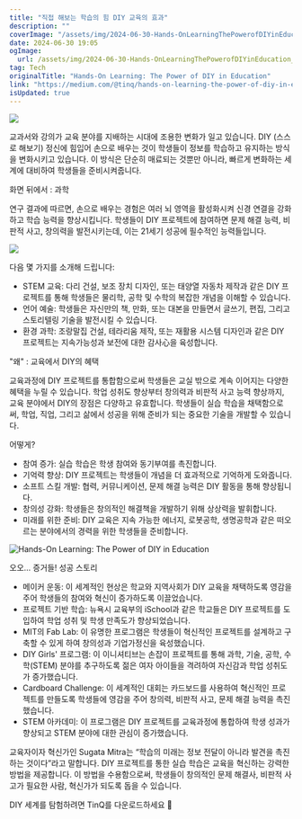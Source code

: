 ```yaml
---
title: "직접 해보는 학습의 힘 DIY 교육의 효과"
description: ""
coverImage: "/assets/img/2024-06-30-Hands-OnLearningThePowerofDIYinEducation_0.png"
date: 2024-06-30 19:05
ogImage:
  url: /assets/img/2024-06-30-Hands-OnLearningThePowerofDIYinEducation_0.png
tag: Tech
originalTitle: "Hands-On Learning: The Power of DIY in Education"
link: "https://medium.com/@tinq/hands-on-learning-the-power-of-diy-in-education-5f9945ab313a"
isUpdated: true
---
```


<img src="/assets/img/2024-06-30-Hands-OnLearningThePowerofDIYinEducation_0.png" />

교과서와 강의가 교육 분야를 지배하는 시대에 조용한 변화가 일고 있습니다. DIY (스스로 해보기) 정신에 힘입어 손으로 배우는 것이 학생들이 정보를 학습하고 유지하는 방식을 변화시키고 있습니다. 이 방식은 단순히 매료되는 것뿐만 아니라, 빠르게 변화하는 세계에 대비하여 학생들을 준비시켜줍니다.

화면 뒤에서 : 과학

연구 결과에 따르면, 손으로 배우는 경험은 여러 뇌 영역을 활성화시켜 신경 연결을 강화하고 학습 능력을 향상시킵니다. 학생들이 DIY 프로젝트에 참여하면 문제 해결 능력, 비판적 사고, 창의력을 발전시키는데, 이는 21세기 성공에 필수적인 능력들입니다.

<div class="content-ad"></div>

<img src="/assets/img/2024-06-30-Hands-OnLearningThePowerofDIYinEducation_1.png" />

다음 몇 가지를 소개해 드립니다:

- STEM 교육: 다리 건설, 보조 장치 디자인, 또는 태양열 자동차 제작과 같은 DIY 프로젝트를 통해 학생들은 물리학, 공학 및 수학의 복잡한 개념을 이해할 수 있습니다.
- 언어 예술: 학생들은 자신만의 책, 만화, 또는 대본을 만들면서 글쓰기, 편집, 그리고 스토리텔링 기술을 발전시킬 수 있습니다.
- 환경 과학: 조랑말집 건설, 테라리움 제작, 또는 재활용 시스템 디자인과 같은 DIY 프로젝트는 지속가능성과 보전에 대한 감사心을 육성합니다.

"왜" : 교육에서 DIY의 혜택

<div class="content-ad"></div>

교육과정에 DIY 프로젝트를 통합함으로써 학생들은 교실 밖으로 계속 이어지는 다양한 혜택을 누릴 수 있습니다. 학업 성취도 향상부터 창의력과 비판적 사고 능력 향상까지, 교육 분야에서 DIY의 장점은 다양하고 유효합니다. 학생들이 실습 학습을 채택함으로써, 학업, 직업, 그리고 삶에서 성공을 위해 준비가 되는 중요한 기술을 개발할 수 있습니다.

어떻게?

- 참여 증가: 실습 학습은 학생 참여와 동기부여를 촉진합니다.
- 기억력 향상: DIY 프로젝트는 학생들이 개념을 더 효과적으로 기억하게 도와줍니다.
- 소프트 스킬 개발: 협력, 커뮤니케이션, 문제 해결 능력은 DIY 활동을 통해 향상됩니다.
- 창의성 강화: 학생들은 창의적인 해결책을 개발하기 위해 상상력을 발휘합니다.
- 미래를 위한 준비: DIY 교육은 지속 가능한 에너지, 로봇공학, 생명공학과 같은 떠오르는 분야에서의 경력을 위한 학생들을 준비합니다.

![Hands-On Learning: The Power of DIY in Education](/assets/img/2024-06-30-Hands-OnLearningThePowerofDIYinEducation_2.png)

<div class="content-ad"></div>

오오... 증거들! 성공 스토리

- 메이커 운동: 이 세계적인 현상은 학교와 지역사회가 DIY 교육을 채택하도록 영감을 주어 학생들의 참여와 혁신이 증가하도록 이끌었습니다.
- 프로젝트 기반 학습: 뉴욕시 교육부의 iSchool과 같은 학교들은 DIY 프로젝트를 도입하여 학업 성취 및 학생 만족도가 향상되었습니다.
- MIT의 Fab Lab: 이 유명한 프로그램은 학생들이 혁신적인 프로젝트를 설계하고 구축할 수 있게 하여 창의성과 기업가정신을 육성했습니다.
- DIY Girls' 프로그램: 이 이니셔티브는 손잡이 프로젝트를 통해 과학, 기술, 공학, 수학(STEM) 분야를 추구하도록 젊은 여자 아이들을 격려하여 자신감과 학업 성취도가 증가했습니다.
- Cardboard Challenge: 이 세계적인 대회는 카드보드를 사용하여 혁신적인 프로젝트를 만들도록 학생들에 영감을 주어 창의력, 비판적 사고, 문제 해결 능력을 촉진했습니다.
- STEM 아카데미: 이 프로그램은 DIY 프로젝트를 교육과정에 통합하여 학생 성과가 향상되고 STEM 분야에 대한 관심이 증가했습니다.

교육자이자 혁신가인 Sugata Mitra는 “학습의 미래는 정보 전달이 아니라 발견을 촉진하는 것이다”라고 말합니다. DIY 프로젝트를 통한 실습 학습은 교육을 혁신하는 강력한 방법을 제공합니다. 이 방법을 수용함으로써, 학생들이 창의적인 문제 해결사, 비판적 사고가 필요한 사람, 혁신가가 되도록 돕을 수 있습니다.

DIY 세계를 탐험하려면 TinQ를 다운로드하세요 🏹
